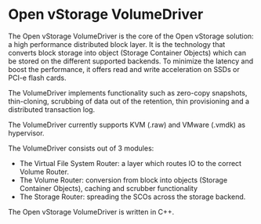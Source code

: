 # Open vStorage VolumeDriver
The Open vStorage VolumeDriver is the core of the Open vStorage solution: a high performance distributed block layer. It is the technology that converts block storage into object (Storage Container Objects) which can be stored on the different supported backends. To minimize the latency and boost the performance, it offers read and write acceleration on SSDs or PCI-e flash cards.

The VolumeDriver implements functionality such as zero-copy snapshots, thin-cloning, scrubbing of data out of the retention, thin provisioning and a distributed transaction log.

The VolumeDriver currently supports KVM (.raw) and VMware (.vmdk) as hypervisor.

The VolumeDriver consists out of 3 modules:
* The Virtual File System Router: a layer which routes IO to the correct Volume Router.
* The Volume Router: conversion from block into objects (Storage Container Objects), caching and scrubber functionality
* The Storage Router: spreading the SCOs across the storage backend.

The Open vStorage VolumeDriver is written in C++.
